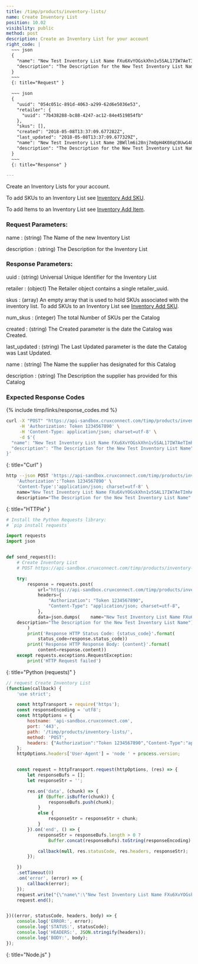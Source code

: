 ```yaml
---
title: /timp/products/inventory-lists/
name: Create Inventory List
position: 10.02
visibility: public
method: post
description: Create an Inventory List for your account
right_code: |
  ~~~ json
  {
    "name": "New Test Inventory List Name FXu6XvYOGskXhn1v5SAL17IW7AeTImhA",
    "description": "The Description for the New Test Inventory List Name"
  }
  ~~~
  {: title="Request" }

  ~~~ json
  {
    "uuid": "054c051c-891d-4063-a299-62d6e5036e53",
    "retailer": {
      "uuid": "7b438288-bc88-4247-ac12-84e4519854fb"
    },
    "skus": [],
    "created": "2018-05-08T13:37:09.677282Z",
    "last_updated": "2018-05-08T13:37:09.677329Z",
    "name": "New Test Inventory List Name 2BWllm6i28nj7mOpH4K0XqC0UwG4UNRH",
    "description": "The Description for the New Test Inventory List Name"
  }
  ~~~
  {: title="Response" }

---
```

Create an Inventory Lists for your account.

To add SKUs to an Inventory List see [Inventory Add SKU](/#product_retailerinventory_add_sku).

To add Items to an Inventory List see [Inventory Add Item](/#product_retailerinventory_add_item).

### Request Parameters:

name
: (string) The Name of the new Inventory List

description
: (string) The Description for the Inventory List

### Response Parameters:

uuid
: (string) Universal Unique Identifier for the Inventory List

retailer
: (object) The Retailer object contains a single retailer_uuid.

skus
: (array) An empty array that is used to hold SKUs associated with the inventory list. To add SKUs to an Inventory List see [Inventory Add SKU](/#product_retailerinventory_add_sku).

num_skus
: (integer) The total Number of SKUs per the Catalog

created
: (string) The Created parameter is the date the Catalog was Created.

last_updated
: (string) The Last Updated parameter is the date the Catalog was Last Updated.

name
: (string) The Name the supplier has designated for this Catalog

description
: (string) The Description the supplier has provided for this Catalog

### Expected Response Codes

{% include timp/links/response_codes.md %}


~~~ bash
curl -X "POST" "https://api-sandbox.cruxconnect.com/timp/products/inventory-lists/" \
     -H 'Authorization: Token 1234567890' \
     -H 'Content-Type: application/json; charset=utf-8' \
     -d $'{
  "name": "New Test Inventory List Name FXu6XvYOGskXhn1v5SAL17IW7AeTImhA",
  "description": "The Description for the New Test Inventory List Name"
}'

~~~
{: title="Curl" }

~~~ bash
http --json POST 'https://api-sandbox.cruxconnect.com/timp/products/inventory-lists/' \
    'Authorization':'Token 1234567890' \
    'Content-Type':'application/json; charset=utf-8' \
    name="New Test Inventory List Name FXu6XvYOGskXhn1v5SAL17IW7AeTImhA" \
    description="The Description for the New Test Inventory List Name"

~~~
{: title="HTTPie" }

~~~ python
# Install the Python Requests library:
# `pip install requests`

import requests
import json


def send_request():
    # Create Inventory List
    # POST https://api-sandbox.cruxconnect.com/timp/products/inventory-lists/

    try:
        response = requests.post(
            url="https://api-sandbox.cruxconnect.com/timp/products/inventory-lists/",
            headers={
                "Authorization": "Token 1234567890",
                "Content-Type": "application/json; charset=utf-8",
            },
            data=json.dumps(    name="New Test Inventory List Name FXu6XvYOGskXhn1v5SAL17IW7AeTImhA" \
    description="The Description for the New Test Inventory List Name")
        )
        print('Response HTTP Status Code: {status_code}'.format(
            status_code=response.status_code))
        print('Response HTTP Response Body: {content}'.format(
            content=response.content))
    except requests.exceptions.RequestException:
        print('HTTP Request failed')

~~~
{: title="Python (requests)" }

~~~ javascript
// request Create Inventory List
(function(callback) {
    'use strict';

    const httpTransport = require('https');
    const responseEncoding = 'utf8';
    const httpOptions = {
        hostname: 'api-sandbox.cruxconnect.com',
        port: '443',
        path: '/timp/products/inventory-lists/',
        method: 'POST',
        headers: {"Authorization":"Token 1234567890","Content-Type":"application/json; charset=utf-8"}
    };
    httpOptions.headers['User-Agent'] = 'node ' + process.version;


    const request = httpTransport.request(httpOptions, (res) => {
        let responseBufs = [];
        let responseStr = '';

        res.on('data', (chunk) => {
            if (Buffer.isBuffer(chunk)) {
                responseBufs.push(chunk);
            }
            else {
                responseStr = responseStr + chunk;
            }
        }).on('end', () => {
            responseStr = responseBufs.length > 0 ?
                Buffer.concat(responseBufs).toString(responseEncoding) : responseStr;

            callback(null, res.statusCode, res.headers, responseStr);
        });

    })
    .setTimeout(0)
    .on('error', (error) => {
        callback(error);
    });
    request.write("{\"name\":\"New Test Inventory List Name FXu6XvYOGskXhn1v5SAL17IW7AeTImhA\",\"description\":\"The Description for the New Test Inventory List Name\"}")
    request.end();


})((error, statusCode, headers, body) => {
    console.log('ERROR:', error);
    console.log('STATUS:', statusCode);
    console.log('HEADERS:', JSON.stringify(headers));
    console.log('BODY:', body);
});

~~~
{: title="Node.js" }

